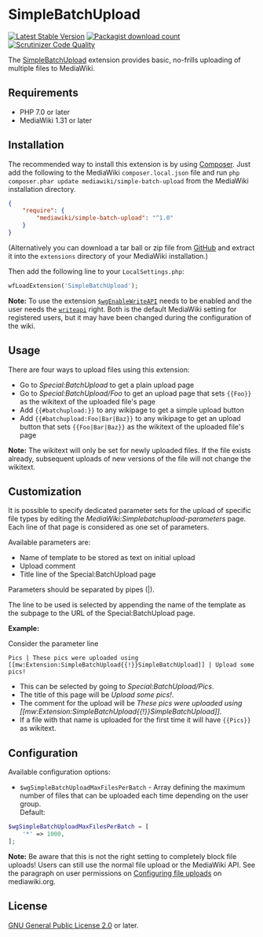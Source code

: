 # SimpleBatchUpload

[![Latest Stable Version](https://poser.pugx.org/mediawiki/simple-batch-upload/v/stable)](https://packagist.org/packages/mediawiki/simple-batch-upload)
[![Packagist download count](https://poser.pugx.org/mediawiki/simple-batch-upload/downloads)](https://packagist.org/packages/mediawiki/simple-batch-upload)
[![Scrutinizer Code Quality](https://scrutinizer-ci.com/g/ProfessionalWiki/SimpleBatchUpload/badges/quality-score.png?b=master)](https://scrutinizer-ci.com/g/ProfessionalWiki/SimpleBatchUpload/?branch=master)

The [SimpleBatchUpload][mw-simple-batch-upload] extension provides basic,
no-frills uploading of multiple files to MediaWiki.

## Requirements

- PHP 7.0 or later
- MediaWiki 1.31 or later

## Installation

The recommended way to install this extension is by using [Composer][composer].
Just add the following to the MediaWiki `composer.local.json` file and run
`php composer.phar update mediawiki/simple-batch-upload` from the MediaWiki
installation directory.

```json
{
	"require": {
		"mediawiki/simple-batch-upload": "^1.0"
	}
}
```

(Alternatively you can download a tar ball or zip file from
[GitHub](https://github.com/ProfessionalWiki/SimpleBatchUpload/releases/latest)
and extract it into the `extensions` directory of your MediaWiki installation.)

Then add the following line to your `LocalSettings.php`:
```php
wfLoadExtension('SimpleBatchUpload');
```

**Note:** To use the extension [`$wgEnableWriteAPI`][$wgEnableWriteAPI] needs to
be enabled and the user needs the [`writeapi`][writeapi] right. Both is the
default MediaWiki setting for registered users, but it may have been changed
during the configuration of the wiki.

## Usage

There are four ways to upload files using this extension:
* Go to _Special:BatchUpload_ to get a plain upload page
* Go to _Special:BatchUpload/Foo_ to get an upload page that sets `{{Foo}}` as
  the wikitext of the uploaded file's page
* Add `{{#batchupload:}}` to any wikipage to get a simple upload button
* Add `{{#batchupload:Foo|Bar|Baz}}` to any wikipage to get an upload button
  that sets `{{Foo|Bar|Baz}}` as the wikitext of the uploaded file's page  

**Note:** The wikitext will only be set for newly uploaded files. If the file
exists already, subsequent uploads of new versions of the file will not change
the wikitext.

## Customization

It is possible to specify dedicated parameter sets for the upload of specific
file types by editing the _MediaWiki:Simplebatchupload-parameters_ page. Each
line of that page is considered as one set of parameters.

Available parameters are:
 * Name of template to be stored as text on initial upload
 * Upload comment
 * Title line of the Special:BatchUpload page

Parameters should be separated by pipes (|).

The line to be used is selected by appending the name of the template as the
subpage to the URL of the Special:BatchUpload page.

__Example:__

Consider the parameter line
```
Pics | These pics were uploaded using [[mw:Extension:SimpleBatchUpload{{!}}SimpleBatchUpload]] | Upload some pics!
```

* This can be selected by going to _Special:BatchUpload/Pics_.
* The title of this page will be _Upload some pics!_.
* The comment for the upload will be _These pics were uploaded using [[mw:Extension:SimpleBatchUpload{{!}}SimpleBatchUpload]]_.
* If a file with that name is uploaded for the first time it will have `{{Pics}}` as wikitext.

## Configuration

Available configuration options:

* `$wgSimpleBatchUploadMaxFilesPerBatch` - Array defining the maximum number of
files that can be uploaded each time depending on the user group. <br> Default:
``` php
$wgSimpleBatchUploadMaxFilesPerBatch = [
	'*' => 1000,
];
```

**Note:** Be aware that this is not the right setting to completely block file
uploads! Users can still use the normal file upload or the MediaWiki API. See
the paragraph on user permissions on
[Configuring file uploads](https://www.mediawiki.org/wiki/Manual:Configuring_file_uploads#Upload_permissions)
on mediawiki.org.


## License

[GNU General Public License 2.0][license] or later.

[license]: https://www.gnu.org/copyleft/gpl.html
[mw-simple-batch-upload]: https://www.mediawiki.org/wiki/Extension:SimpleBatchUpload
[composer]: https://getcomposer.org/
[$wgEnableWriteAPI]: https://www.mediawiki.org/wiki/Manual:$wgEnableWriteAPI
[writeapi]: https://www.mediawiki.org/wiki/Manual:User_rights#List_of_permissions
